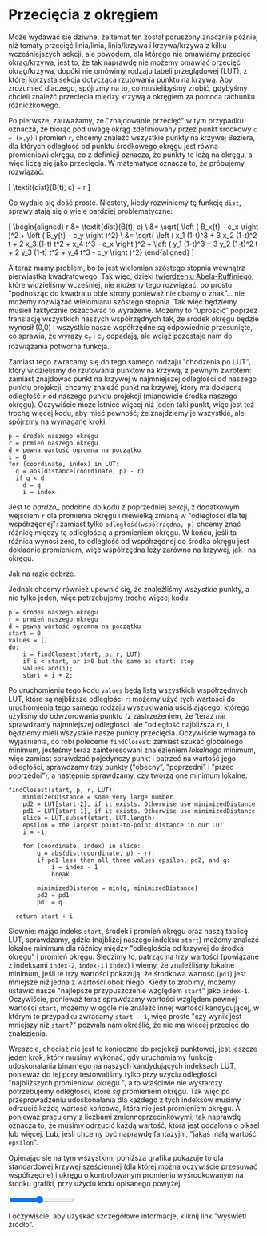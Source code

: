 # Przecięcia z okręgiem

Może wydawać się dziwne, że temat ten został poruszony znacznie później 
niż tematy przecięć linia/linia, linia/krzywa i krzywa/krzywa z kilku wcześniejszych sekcji, 
ale powodem, dla którego nie omawiamy przecięć okrąg/krzywa, jest to, że tak naprawdę
nie możemy omawiać przecięć okrąg/krzywa, dopóki nie omówimy rodzaju tabeli 
przeglądowej (LUT), z której korzysta sekcja dotycząca rzutowania punktu na krzywą. 
Aby zrozumieć dlaczego, spójrzmy na to, co musielibyśmy zrobić, gdybyśmy chcieli 
znaleźć przecięcia między krzywą a okręgiem za pomocą rachunku różniczkowego.

Po pierwsze, zauważamy, że "znajdowanie przecięć" w tym przypadku oznacza, że biorąc 
pod uwagę okrąg zdefiniowany przez punkt środkowy `c = (x,y)` i promień `r`, 
chcemy znaleźć wszystkie punkty na krzywej Beziera, dla których odległość od punktu
środkowego okręgu jest równa promieniowi okręgu, co z definicji oznacza, że punkty te 
leżą na okręgu, a więc liczą się jako przecięcia. W matematyce oznacza to, 
że próbujemy rozwiązać:

\[
  \textit{dist}(B(t), c) = r
\]

Co wydaje się dość proste. Niestety, kiedy rozwiniemy tę funkcję `dist`, sprawy stają się o wiele bardziej problematyczne:

\[
  \begin{aligned}
    r &= \textit{dist}(B(t), c) \\
    &= \sqrt{ \left ( B_x{t} - c_x \right )^2 + \left ( B_y{t} - c_y \right )^2} \\
    &= \sqrt{ \left (
      x_1 (1-t)^3 + 3 x_2 (1-t)^2 t + 2 x_3 (1-t) t^2 + x_4 t^3 - c_x
    \right )^2
    +
    \left (
      y_1 (1-t)^3 + 3 y_2 (1-t)^2 t + 2 y_3 (1-t) t^2 + y_4 t^3 - c_y
    \right )^2}
  \end{aligned}
\]

A teraz mamy problem, bo to jest wielomian szóstego stopnia wewnątrz pierwiastka kwadratowego.
Tak więc, dzięki [twierdzeniu Abela-Ruffiniego](https://en.wikipedia.org/wiki/Abel%E2%80%93Ruffini_theorem), które widzieliśmy wcześniej, 
nie możemy tego rozwiązać, po prostu "podnosząc do kwadratu obie strony ponieważ nie dbamy o znak”...
nie możemy rozwiązać wielomianu szóstego stopnia. 
Tak więc będziemy musieli faktycznie oszacować to wyrażenie. 
Możemy to "uprościć” poprzez translację wszystkich naszych współrzędnych tak, 
że środek okręgu będzie wynosił (0,0) i wszystkie nasze współrzędne są odpowiednio przesunięte, 
co sprawia, że wyrazy c<sub>x</sub> i c<sub>y</sub> odpadają, 
ale wciąż pozostaje nam do rozwiązania potworna funkcja.

Zamiast tego zwracamy się do tego samego rodzaju "chodzenia po LUT”, 
który widzieliśmy do rzutowania punktów na krzywą, 
z pewnym zwrotem: zamiast znajdować punkt na krzywej w najmniejszej odległości 
od naszego punktu projekcji, chcemy znaleźć punkt na krzywej, który ma 
dokładną odległość `r` od naszego punktu projekcji (mianowicie środka naszego okręgu). 
Oczywiście może istnieć więcej niż jeden taki punkt, więc jest też trochę więcej kodu, 
aby mieć pewność, że znajdziemy je wszystkie, ale spójrzmy na wymagane kroki:

```
p = środek naszego okręgu
r = prmień naszego okręgu
d = pewna wartość ogromna na początku
i = 0
for (coordinate, index) in LUT:
  q = abs(distance(coordinate, p) - r)
  if q < d:
    d = q
    i = index
```

Jest to _bardzo__ podobne do kodu z poprzedniej sekcji, z dodatkowym wejściem `r` 
dla promienia okręgu i niewielką zmianą w "odległości dla tej współrzędnej": 
zamiast tylko `odległość(współrzędna, p)` chcemy znać różnicę między tą odległością
a promieniem okręgu. W końcu, jeśli ta różnica wynosi zero, 
to odległość od współrzędnej do środka okręgu jest dokładnie promieniem, 
więc współrzędna leży zarówno na krzywej, jak i na okręgu.

Jak na razie dobrze.

Jednak chcemy również upewnić się, że znaleźliśmy _wszystkie_ punkty, 
a nie tylko jeden, więc potrzebujemy trochę więcej kodu:

```
p = środek naszego okręgu
r = prmień naszego okręgu
d = pewna wartość ogromna na początku
start = 0
values = []
do:
    i = findClosest(start, p, r, LUT)
    if i < start, or i>0 but the same as start: stop
    values.add(i);
    start = i + 2;
```

Po uruchomieniu tego kodu `values` będą listą wszystkich współrzędnych LUT, 
które są najbliższe odległości `r`: możemy użyć tych wartości do uruchomienia 
tego samego rodzaju wyszukiwania uściślającego, którego użyliśmy do 
odwzorowania punktu (z zastrzeżeniem, że 'teraz _nie_ sprawdzamy najmniejszej odległości, 
ale "odległość najbliższa `r`), i będziemy mieli wszystkie nasze punkty przecięcia. 
Oczywiście wymaga to wyjaśnienia, co robi polecenie `findClosest`: 
zamiast szukać globalnego minimum, jesteśmy teraz zainteresowani 
znalezieniem _lokalnego_ minimum, więc zamiast sprawdzać pojedynczy punkt
i patrzeć na wartość jego odległości, sprawdzamy _trzy_ punkty 
("obecny”, "poprzedni” i "przed poprzedni”), 
a następnie sprawdzamy, czy tworzą one minimum lokalne:

```
findClosest(start, p, r, LUT):
    minimizedDistance = some very large number
    pd2 = LUT[start-2], if it exists. Otherwise use minimizedDistance
    pd1 = LUT[start-1], if it exists. Otherwise use minimizedDistance
    slice = LUT.subset(start, LUT.length)
    epsilon = the largest point-to-point distance in our LUT
    i = -1;

    for (coordinate, index) in slice:
        q = abs(dist(coordinate, p) - r);
        if pd1 less than all three values epsilon, pd2, and q:
            i = index - 1
            break

        minimizedDistance = min(q, minimizedDistance)
        pd2 = pd1
        pd1 = q

  return start + i
```

Słownie: mając indeks `start`, środek i promień okręgu oraz naszą tablicę LUT, 
sprawdzamy, gdzie (najbliżej naszego indeksu `start`) możemy znaleźć lokalne 
minimum dla różnicy między "odległością od krzywej do środka okręgu” i promień okręgu. 
Śledzimy to, patrząc na trzy wartości (powiązane z indeksami `index-2`, `index-1` i `index`) 
i wiemy, że znaleźliśmy lokalne minimum, jeśli te trzy wartości pokazują, że środkowa wartość (`pd1`) 
jest mniejsze niż jedna z wartości obok niego. 
Kiedy to zrobimy, możemy ustawić nasze "najlepsze przypuszczenie względem `start`” 
jako `index-1`. Oczywiście, ponieważ teraz sprawdzamy wartości względem pewnej wartości `start`, 
możemy w ogóle nie znaleźć innej wartości kandydującej, w którym to przypadku 
zwracamy `start - 1`, więc proste "czy wynik jest mniejszy niż `start`?" 
pozwala nam określić, że nie ma więcej przecięć do znalezienia.

Wreszcie, chociaż nie jest to konieczne do projekcji punktowej, jest jeszcze jeden krok, który musimy wykonać, gdy uruchamiamy funkcję udoskonalania binarnego na naszych kandydujących indeksach LUT, ponieważ do tej pory testowaliśmy tylko przy użyciu odległości "najbliższych promieniowi okręgu ", a to właściwie nie wystarczy... potrzebujemy odległości, które _są_ promieniem okręgu. 
Tak więc po przeprowadzeniu udoskonalania dla każdego z tych indeksów musimy odrzucić każdą wartość końcową, która nie jest promieniem okręgu.
A ponieważ pracujemy z liczbami zmiennoprzecinkowymi, tak naprawdę oznacza to, że musimy odrzucić każdą wartość, która jest oddalona o piksel lub więcej. Lub, jeśli chcemy być naprawdę fantazyjni, "jakąś małą wartość `epsilon`".

Opierając się na tym wszystkim, poniższa grafika pokazuje to dla standardowej krzywej sześciennej (dla której można oczywiście przesuwać współrzędne) i okręgu o kontrolowanym promieniu wyśrodkowanym na środku grafiki, przy użyciu kodu opisanego powyżej.


<graphics-element title="przecinanie okręgu" src="./circle.js">
  <input type="range" min="1" max="150" step="1" value="70" class="slide-control">
</graphics-element>

I oczywiście, aby uzyskać szczegółowe informacje, kliknij link "wyświetl źródło”.
